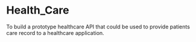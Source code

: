 # Health_Care
To build a prototype healthcare API that could be used to provide patients care record to a healthcare application.
